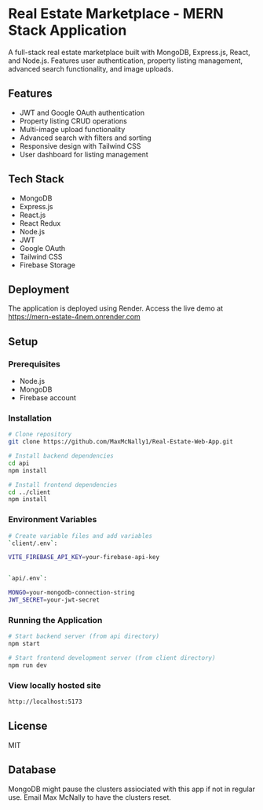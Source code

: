 # Real Estate Marketplace - MERN Stack Application

A full-stack real estate marketplace built with MongoDB, Express.js, React, and Node.js. Features user authentication, property listing management, advanced search functionality, and image uploads.

## Features

- JWT and Google OAuth authentication
- Property listing CRUD operations
- Multi-image upload functionality
- Advanced search with filters and sorting
- Responsive design with Tailwind CSS
- User dashboard for listing management

## Tech Stack

- MongoDB
- Express.js
- React.js
- React Redux 
- Node.js
- JWT
- Google OAuth
- Tailwind CSS
- Firebase Storage

## Deployment

The application is deployed using Render. Access the live demo at https://mern-estate-4nem.onrender.com

## Setup

### Prerequisites
- Node.js
- MongoDB
- Firebase account

### Installation
```bash
# Clone repository
git clone https://github.com/MaxMcNally1/Real-Estate-Web-App.git

# Install backend dependencies
cd api
npm install

# Install frontend dependencies
cd ../client
npm install
```

### Environment Variables

```bash
# Create variable files and add variables
`client/.env`:

VITE_FIREBASE_API_KEY=your-firebase-api-key


`api/.env`:

MONGO=your-mongodb-connection-string
JWT_SECRET=your-jwt-secret
```

### Running the Application
```bash
# Start backend server (from api directory)
npm start

# Start frontend development server (from client directory)
npm run dev
```

### View locally hosted site 
```bash
http://localhost:5173
```

## License
MIT


## Database
MongoDB might pause the clusters assiociated with this app if not in regular use.
Email Max McNally to have the clusters reset. 
